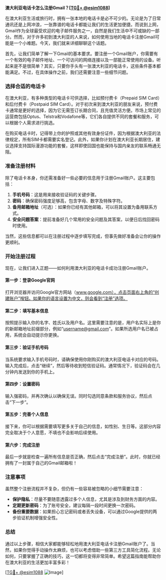 **澳大利亚电话卡怎么注册Gmail？[[TG💪+ @esim1088](https://t.me/s/esim1088)]**

在澳大利亚生活或旅行时，拥有一张本地的电话卡是必不可少的。无论是为了日常通讯还是上网冲浪，一张靠谱的电话卡都能让我们的生活更加便捷。而说到上网，Gmail作为全球最受欢迎的电子邮件服务之一，自然是我们生活中不可或缺的一部分。然而，对于许多初到澳大利亚的人来说，如何使用当地的电话卡注册Gmail可能是一个小难题。今天，我们就来详细聊聊这个话题。

首先，让我们简单了解一下Gmail的基本要求。要注册一个Gmail账户，你需要有一个有效的电子邮件地址、一个可访问的网络连接以及一部能正常使用的设备。听起来是不是很简单？其实，只要你手头有一张澳大利亚的电话卡，这些条件基本都能满足。不过，在具体操作之前，我们还需要注意一些细节问题。

### **选择合适的电话卡**

在澳大利亚，有多种类型的电话卡可供选择，比如预付费卡（Prepaid SIM Card）和后付费卡（Postpaid SIM Card）。对于初次来到澳大利亚的朋友来说，预付费卡通常是更好的选择，因为它无需签订长期合同，且充值灵活方便。市场上常见的运营商包括Optus、Telstra和Vodafone等，它们各自提供不同的套餐和服务，可以根据个人需求进行挑选。

在购买电话卡时，记得带上你的护照或其他有效身份证件，因为根据澳大利亚的法律规定，所有SIM卡都需要实名登记。此外，如果你计划在澳大利亚长期居住，建议选择支持国际漫游功能的套餐，这样即使回国也能保持与国内亲友的联系畅通无阻。

### **准备注册材料**

除了电话卡本身，你还需准备好一些必要的信息用于注册Gmail账户。这主要包括：

1. **手机号码**：这是用来接收验证码的关键步骤。
2. **密码**：确保密码强度足够高，包含字母、数字及特殊字符。
3. **备用邮箱地址**（可选）：如果你已经有其他邮箱，可以将其设置为备用联系方式。
4. **安全问题答案**：提前准备好几个常用的安全问题及其答案，以便日后找回密码时使用。

当然，这些信息都可以在注册过程中逐步填写完成，但事先做好准备会让你的操作更顺利。

### **开始注册过程**

现在，让我们进入正题——如何利用澳大利亚的电话卡成功注册Gmail账户。

#### **第一步：登录Google官网**
打开浏览器并访问Google官方网站（www.google.com），点击页面右上角的“创建账户”按钮。如果你的语言设置为中文，则会看到“注册”选项。

#### **第二步：填写基本信息**
按照提示输入你的名字、姓氏以及用户名。这里需要注意的是，用户名实际上是你的新邮箱地址前缀部分，例如“username@gmail.com”。如果所选用户名已被占用，系统会自动提示你更换。

#### **第三步：验证手机号码**
当系统要求输入手机号码时，请确保使用你刚购买的澳大利亚电话卡对应的号码。输入完成后，点击“继续”，然后等待收到短信验证码。通常情况下，验证码会在几分钟内发送到你的手机上。

#### **第四步：设置密码**
输入强密码，并再次确认以确保无误。同时勾选同意条款和服务协议，然后点击“下一步”。

#### **第五步：完善个人信息**
接下来，你可以根据需要填写更多关于自己的信息，如性别、生日等。这部分内容完全取决于个人意愿，不填也不会影响后续使用。

#### **第六步：完成注册**
最后一步就是检查一遍所有信息是否正确，然后点击“完成注册”。此时，你就已经拥有了一封属于自己的Gmail邮箱啦！

### **注意事项**

虽然整个注册流程并不复杂，但仍有一些容易被忽略的小细节需要注意：

- **保护隐私**：尽量不要随意透露过多个人信息，尤其是涉及到财务方面的内容。
- **定期更新密码**：为了账号安全，建议每隔一段时间更换一次密码。
- **备份重要数据**：如果担心忘记密码或者丢失设备，可以通过Google提供的两步验证机制增强安全性。

### **总结**

通过以上步骤，相信大家都能够轻松地用澳大利亚电话卡注册Gmail账户了。当然，如果你觉得手动操作太麻烦，也可以考虑借助一些第三方工具简化流程。无论如何，只要掌握了正确的技巧，这一切都将变得非常简单。希望这篇指南能帮助你在澳大利亚的生活更加丰富多彩！

[[TG💪+ @esim1088](https://t.me/s/esim1088) ![Image](https://i.postimg.cc/4NQfJmqS/Snipaste-2025-05-13-00-14-12.png)]